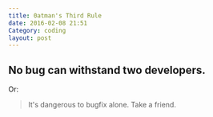 ```yaml
---
title: 0atman's Third Rule
date: 2016-02-08 21:51
Category: coding
layout: post
---
```


## No bug can withstand two developers.


Or:

> It's dangerous to bugfix alone. Take a friend.
